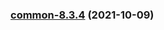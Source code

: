 
<a name="common-8.3.4"></a>
### [common-8.3.4](https://github.com/truecharts/apps/compare/common-8.3.3...common-8.3.4) (2021-10-09)
